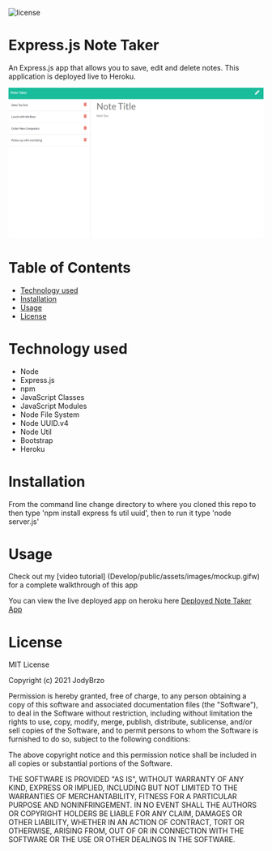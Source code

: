 ![license](https://img.shields.io/static/v1?label=license&message=MIT&color=brightgreen)

# Express.js Note Taker
An Express.js app that allows you to save, edit and delete notes.  This application is deployed live to Heroku.


![SAMPLE](Develop/public/assets/images/mockup.gif)

# Table of Contents 

* [Technology used](#Technology%20used)
* [Installation](#Installation)
* [Usage](#Usage)
* [License](#License)

# Technology used

* Node
* Express.js
* npm
* JavaScript Classes
* JavaScript Modules
* Node File System 
* Node UUID.v4
* Node Util
* Bootstrap
* Heroku

# Installation 

From the command line change directory to where you cloned this repo to then type 'npm install express fs util uuid', then to run it type 'node server.js'

# Usage
Check out my [video tutorial] (Develop/public/assets/images/mockup.gifw) for a complete walkthrough of this app 

You can view the live deployed app on heroku here [Deployed Note Taker App ](https://radiant-sierra-40853.herokuapp.com/)


# License
MIT License

Copyright (c) 2021 JodyBrzo

Permission is hereby granted, free of charge, to any person obtaining a copy 
of this software and associated documentation files (the "Software"), to deal
in the Software without restriction, including without limitation the rights
to use, copy, modify, merge, publish, distribute, sublicense, and/or sell
copies of the Software, and to permit persons to whom the Software is
furnished to do so, subject to the following conditions:

The above copyright notice and this permission notice shall be included in all
copies or substantial portions of the Software.

THE SOFTWARE IS PROVIDED "AS IS", WITHOUT WARRANTY OF ANY KIND, EXPRESS OR
IMPLIED, INCLUDING BUT NOT LIMITED TO THE WARRANTIES OF MERCHANTABILITY,
FITNESS FOR A PARTICULAR PURPOSE AND NONINFRINGEMENT. IN NO EVENT SHALL THE
AUTHORS OR COPYRIGHT HOLDERS BE LIABLE FOR ANY CLAIM, DAMAGES OR OTHER
LIABILITY, WHETHER IN AN ACTION OF CONTRACT, TORT OR OTHERWISE, ARISING FROM,
OUT OF OR IN CONNECTION WITH THE SOFTWARE OR THE USE OR OTHER DEALINGS IN THE
SOFTWARE.
